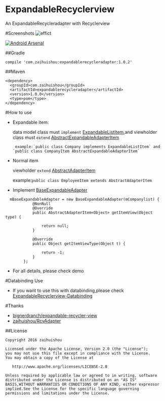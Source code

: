 # ExpandableRecyclerview
An ExpandableRecycleradapter with Recyclerview

#Screenshots
![effict](/sample-screen.gif)
  

[![Android Arsenal](https://img.shields.io/badge/Android%20Arsenal-ExpandableRecyclerview-green.svg?style=true)](https://android-arsenal.com/details/1/3903)

##Gradle
 ```
 compile 'com.zaihuishou:expandablerecycleradapter:1.0.2'
 ```
 
##Maven
 
 ```
 <dependency>
   <groupId>com.zaihuishou</groupId>
   <artifactId>expandablerecycleradapter</artifactId>
   <version>1.0.0</version>
   <type>pom</type>
 </dependency>
 ```
 
#How to use

* Expandable item:</br>
  
    data model class must `implement` [ExpandableListItem](https://github.com/zaihuishou/ExpandableRecyclerview/blob/master/expandablerecycleradapter/src/main/java/com/zaihuishou/expandablerecycleradapter/model/ExpandableListItem.java),and viewholder class must `extend` [AbstractExpandableAdapterItem](https://github.com/zaihuishou/ExpandableRecyclerview/blob/master/expandablerecycleradapter/src/main/java/com/zaihuishou/expandablerecycleradapter/viewholder/AbstractExpandableAdapterItem.java)
    
       example:`public class Company implements ExpandableListItem` and `public class CompanyItem AbstractExpandableAdapterItem`
   
* Normal item</br>

   viewholder `extend` [AbstractAdapterItem](https://github.com/zaihuishou/ExpandableRecyclerview/blob/master/expandablerecycleradapter/src/main/java/com/zaihuishou/expandablerecycleradapter/viewholder/AbstractAdapterItem.java)</br>
   

   example:`public class EmployeeItem extends AbstractAdapterItem`
   
* Implement [BaseExpandableAdapter](https://github.com/zaihuishou/ExpandableRecyclerview/blob/master/expandablerecycleradapter/src/main/java/com/zaihuishou/expandablerecycleradapter/adapter/BaseExpandableAdapter.java)
    
```
  mBaseExpandableAdapter = new BaseExpandableAdapter(mCompanylist) {
            @NonNull
            @Override
            public AbstractAdapterItem<Object> getItemView(Object type) {
               
                return null;
            }

            @Override
            public Object getItemViewType(Object t) {
               
                return -1;
            }
        };
```
 * For all details, please check demo
 
#Databinding Use
* If you want to use this with databinding,please check [ExpandableRecyclerview-Databinding](https://github.com/zaihuishou/ExpandableRecyclerview-Databinding) 
 
#Thanks
* [bignerdranch/expandable-recycler-view](https://github.com/bignerdranch/expandable-recycler-view)
* [zaihuishou/RcvAdapter](https://github.com/zaihuishou/RcvAdapter)
 
##License
 
 ```
 Copyright 2016 zaihuishou
 
 Licensed under the Apache License, Version 2.0 (the "License");
 you may not use this file except in compliance with the License.
 You may obtain a copy of the License at
 
    http://www.apache.org/licenses/LICENSE-2.0
 
Unless required by applicable law or agreed to in writing, software
distributed under the License is distributed on an "AS IS" BASIS,WITHOUT WARRANTIES OR CONDITIONS OF ANY KIND, either expressor implied.See the License for the specific language governing permissions and limitations under the License.
 ```
